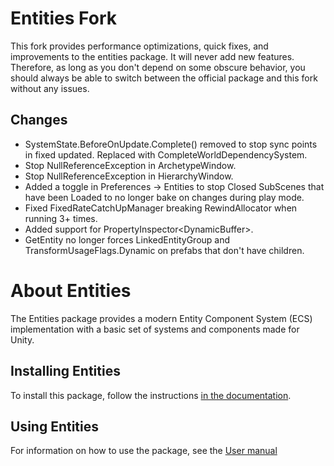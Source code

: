 # Entities Fork
This fork provides performance optimizations, quick fixes, and improvements to the entities package. It will never add new features. Therefore, as long as you don't depend on some obscure behavior, you should always be able to switch between the official package and this fork without any issues.

## Changes
- SystemState.BeforeOnUpdate.Complete() removed to stop sync points in fixed updated. Replaced with CompleteWorldDependencySystem.
- Stop NullReferenceException in ArchetypeWindow.
- Stop NullReferenceException in HierarchyWindow.
- Added a toggle in Preferences -> Entities to stop Closed SubScenes that have been Loaded to no longer bake on changes during play mode.
- Fixed FixedRateCatchUpManager breaking RewindAllocator when running 3+ times.
- Added support for PropertyInspector<DynamicBuffer<T>>.
- GetEntity no longer forces LinkedEntityGroup and TransformUsageFlags.Dynamic on prefabs that don't have children.

# About Entities
The Entities package provides a modern Entity Component System (ECS) implementation with a basic set of systems and components made for Unity.

## Installing Entities
To install this package, follow the instructions [in the documentation](Documentation~/getting-started-installation.md).

## Using Entities
For information on how to use the package, see the [User manual](Documentation~/index.md)
